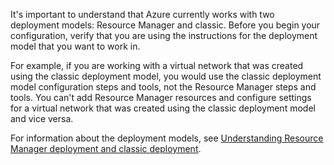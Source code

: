 It's important to understand that Azure currently works with two deployment models: Resource Manager and classic. Before you begin your configuration, verify that you are using the instructions for the deployment model that you want to work in.

For example, if you are working with a virtual network that was created using the classic deployment model, you would use the classic deployment model configuration steps and tools, not the Resource Manager steps and tools. You can't add Resource Manager resources and configure settings for a virtual network that was created using the classic deployment model and vice versa.

For information about the deployment models, see [Understanding Resource Manager deployment and classic deployment](/documentation/articles/resource-manager-deployment-model/).